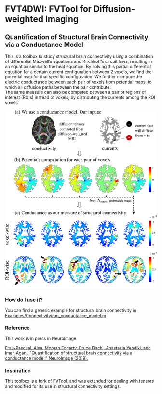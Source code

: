 # FVT4DWI: FVTool for Diffusion-weighted Imaging

## Quantification of Structural Brain Connectivity via a Conductance Model

This is a toolbox to study structural brain connectivity using a combination 
of differential Maxwell’s equations and Kirchhoff’s circuit laws, resulting in 
an equation similar to the heat equation. By solving this partial differential equation
for a certain current configuration between 2 voxels, we find the potential map
for that specific configuration. We further compute the electric conductance 
between each pair of voxels from potential maps, to which all diffusion paths between the pair contribute.  
The same measure can also be computed between a pair of regions of interest (ROIs) 
instead of voxels, by distributing the currents among the ROI voxels.

<p align="center">
<img src="conductance.png" width="550">
</p>

### How do I use it?

You can find a generic example for structural brain connectivity in [Examples/Connectivity/run_conductance_model.m](Examples/Connectivity/run_conductance_model.m)

### Reference

This work is in press in NeuroImage:

[Frau-Pascual, Aina, Morgan Fogarty, Bruce Fischl, Anastasia Yendiki, and Iman Aganj. "Quantification of structural brain connectivity via a conductance model." NeuroImage (2019).](https://www.sciencedirect.com/science/article/pii/S1053811919300333)

### Inspiration

This toolbox is a fork of FVTool, and was extended for dealing with tensors and 
modified for its use in structural connectivity settings.
